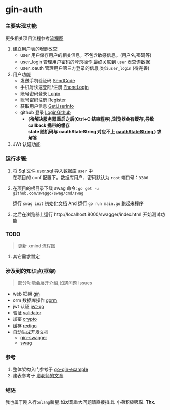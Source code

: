 # gin-auth

### 主要实现功能

更多相关项目流程参考[流程图](https://github.com/sun-wenming/gin-auth/blob/master/user.xmind)

1. 建立用户表的增删改查
   - user 用户储存用户的相关信息，不包含敏感信息。(用户名,密码等)
   - user_login 管理用户密码的登录操作,最终关联到 `user` 表查询数据
   - user_oauth 管理用户第三方登录的信息,类似`user_login` (待完善)
2. 用户功能
   - 发送手机验证码 [SendCode](https://github.com/sun-wenming/gin-auth/blob/a860d38995a027c328722e4e23d435a21cbdd6e1/routers/api/user.go#L201)
   - 手机号快速登陆/注册 [PhoneLogin](https://github.com/sun-wenming/gin-auth/blob/a860d38995a027c328722e4e23d435a21cbdd6e1/routers/api/user.go#L135)
   - 账号密码登录 [Login](https://github.com/sun-wenming/gin-auth/blob/a860d38995a027c328722e4e23d435a21cbdd6e1/routers/api/user.go#L81)
   - 账号密码注册 [Register](https://github.com/sun-wenming/gin-auth/blob/a860d38995a027c328722e4e23d435a21cbdd6e1/routers/api/user.go#L28)
   - 获取用户信息 [GetUserInfo](https://github.com/sun-wenming/gin-auth/blob/a860d38995a027c328722e4e23d435a21cbdd6e1/routers/api/user.go#L224)
   - github 登录 [LoginGithub](https://github.com/sun-wenming/gin-auth/blob/a860d38995a027c328722e4e23d435a21cbdd6e1/routers/api/oauth.go#L19)
     - **(待解决服务器重启之后(Ctrl+C 结束程序),浏览器会有缓存,导致 callback 携带的缓存<br> state 随机码与 oauthStateString 对应不上 [oauthStateString ](https://github.com/sun-wenming/gin-auth/blob/a860d38995a027c328722e4e23d435a21cbdd6e1/routers/api/oauth.go#L32)) 求解答**
3. JWt 认证功能

### 运行步骤:

1. 将 [Sql 文件 user.sql](https://github.com/sun-wenming/gin-auth/blob/master/user.sql) 导入数据库 `user` 中<br>
   在项目的 conf 配置下。数据库用户、密码默认为 `root` 端口号：`3306`

2. 在项目的根目录下载 swag 命令: `go get -u github.com/swaggo/swag/cmd/swag` <br>

   运行 `swag init` 初始化文档 And 运行 `go run main.go` 跑起来程序

3. 之后在浏览器上运行 http://localhost:8000/swagger/index.html 开始测试功能

### TODO

> 更新 xmind 流程图

1. 其它需求暂定

### 涉及到的知识点(框架)

> 部分功能会展开介绍,如遇问题 Issues

- web 框架 [gin](https://github.com/gin-gonic/gin)
- orm 数据库操作 [gorm](https://github.com/jinzhu/gorm)
- jwt 认证 [jwt-go](https://github.com/dgrijalva/jwt-go)
- 验证 [validator](https://github.com/go-playground/validator)
- 加密 [crypto](https://github.com/golang/crypto)
- 缓存 [redigo](https://github.com/gomodule/redigo)
- 自动生成开发文档
  - [gin-swagger](https://github.com/swaggo/gin-swagger)
  - [swag](https://github.com/swaggo/swag)

### 参考

1. 整体架构入门参考于 [go-gin-example](https://github.com/EDDYCJY/go-gin-example/blob/master/README_ZH.md)
2. 建表参考于 [廖老师的文章](https://www.liaoxuefeng.com/article/001437480923144e567335658cc4015b38a595bb006aa51000)

### 结语

我也属于刚入行`Golang`新星.如发现重大问题请直接指出. 小弟积极吸取. **Thx.**
